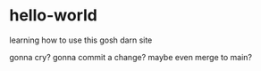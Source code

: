 # hello-world
learning how to use this gosh darn site

gonna cry? gonna commit a change? maybe even merge to main?
